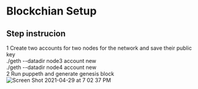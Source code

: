 # Blockchian Setup
## Step instrucion
1 Create two accounts for two nodes for the network and save their public key 
  <br />./geth --datadir node3 account new
  <br />./geth --datadir node4 account new
<br />2 Run puppeth and generate genesis block
![Screen Shot 2021-04-29 at 7 02 37 PM](https://user-images.githubusercontent.com/74516858/116819551-83a6c980-ab3e-11eb-9536-e076985b8d6c.png)
